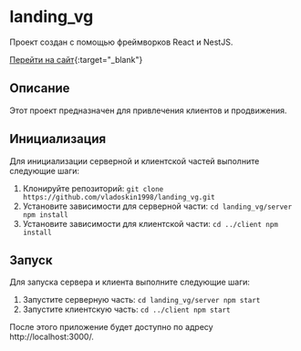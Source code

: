 # landing_vg

Проект создан с помощью фреймворков React и NestJS.

[Перейти на сайт](https://veronikagoroshkova.website/){:target="_blank"}

## Описание

Этот проект предназначен для привлечения клиентов и продвижения.

## Инициализация

Для инициализации серверной и клиентской частей выполните следующие шаги:

1. Клонируйте репозиторий: `git clone https://github.com/vladoskin1998/landing_vg.git`
2. Установите зависимости для серверной части: `cd landing_vg/server npm install`
3. Установите зависимости для клиентской части: `cd ../client npm install`

## Запуск

Для запуска сервера и клиента выполните следующие шаги:

1. Запустите серверную часть: `cd landing_vg/server npm start`
2. Запустите клиентскую часть: `cd ../client npm start`

После этого приложение будет доступно по адресу http://localhost:3000/.
